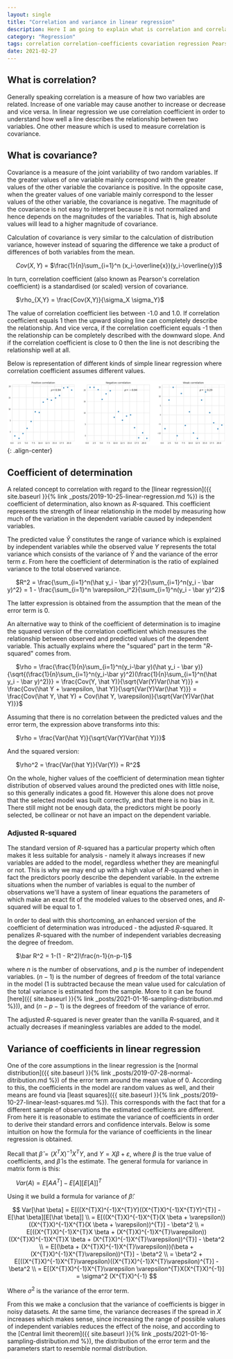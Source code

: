 ```yaml
---
layout: single
title: "Correlation and variance in linear regression"
description: Here I am going to explain what is correlation and correlation coefficients, the intuition behind their calculations and how they may be useful
category: "Regression"
tags: correlation correlation-coefficients covariation regression Pearson's-correlation-coefficient coefficient-of-determination r-squared adjusted-r-squared regression-model variation error-term variance-of-coefficients
date: 2021-02-27
---
```


## What is correlation?

Generally speaking correlation is a measure of how two variables are related. Increase of one variable may cause another to increase or decrease and vice versa. In linear regression we use correlation coefficient in order to understand how well a line describes the relationship between two variables. One other measure which is used to measure correlation is covariance.

## What is covariance?

Covariance is a measure of the joint variability of two random variables. If the greater values of one variable mainly correspond with the greater values of the other variable the covariance is positive. In the opposite case, when the greater values of one variable mainly correspond to the lesser values of the other variable, the covariance is negative. The magnitude of the covariance is not easy to interpret because it is not normalized and hence depends on the magnitudes of the variables. That is, high absolute values will lead to a higher magnitude of covariance.

Calculation of covariance is very similar to the calculation of distribution variance, however instead of squaring the difference we take a product of differences of both variables from the mean.

&nbsp;&nbsp;&nbsp;&nbsp;
$Cov(X,Y)$ = $\frac{1}{n}\sum_{i=1}^n (x_i-\overline{x})(y_i-\overline{y})$

In turn, correlation coefficient (also known as Pearson's correlation coefficient) is a standardised (or scaled) version of covariance.

&nbsp;&nbsp;&nbsp;&nbsp;
$\rho_{X,Y} = \frac{Cov(X,Y)}{\sigma_X \sigma_Y}$

The value of correlation coefficient lies between -1.0 and 1.0. If correlation coefficient equals 1 then the upward sloping line can completely describe the relationship. And vice verca, if the correlation coefficient equals -1 then the relationship can be completely described with the downward slope. And if the correlation coefficient is close to 0 then the line is not describing the relationship well at all.

Below is representation of different kinds of simple linear regression where correlation coefficient assumes different values.

![](/assets/images/regression/correlation_demo.png){: .align-center}

## Coefficient of determination

A related concept to correlation with regard to the [linear regression]({{ site.baseurl }}{% link _posts/2019-10-25-linear-regression.md %}) is the coefficient of determination, also known as $R$-squared. This coefficient represents the strength of linear relationship in the model by measuring how much of the variation in the dependent variable caused by independent variables.

The predicted value $\hat Y$ constitutes the range of variance which is explained by independent variables while the observed value $Y$ represents the total variance which consists of the variance of $\hat Y$ and the variance of the error term $\varepsilon$. From here the coefficient of determination is the ratio of explained variance to the total observed variance.

&nbsp;&nbsp;&nbsp;&nbsp;
$R^2 = \frac{\sum_{i=1}^n(\hat y_i - \bar y)^2}{\sum_{i=1}^n(y_i - \bar y)^2} = 1 - \frac{\sum_{i=1}^n \varepsilon_i^2}{\sum_{i=1}^n(y_i - \bar y)^2}$

The latter expression is obtained from the assumption that the mean of the error term is 0.

An alternative way to think of the coefficient of determination is to imagine the squared version of the correlation coefficient which measures the relationship between observed and predicted values of the dependent variable. This actually explains where the "squared" part in the term "$R$-squared" comes from.

&nbsp;&nbsp;&nbsp;&nbsp;
$\rho = \frac{\frac{1}{n}\sum_{i=1}^n(y_i-\bar y)(\hat y_i - \bar y)}{\sqrt{(\frac{1}{n}\sum_{i=1}^n(y_i-\bar y)^2)(\frac{1}{n}\sum_{i=1}^n(\hat y_i - \bar y)^2)}} = \frac{Cov(Y, \hat Y)}{\sqrt{Var(Y)Var(\hat Y)}} = \frac{Cov(\hat Y + \varepsilon, \hat Y)}{\sqrt{Var(Y)Var(\hat Y)}} = \frac{Cov(\hat Y, \hat Y) + Cov(\hat Y, \varepsilon)}{\sqrt{Var(Y)Var(\hat Y)}}$

Assuming that there is no correlation between the predicted values and the error term, the expression above transforms into this:

&nbsp;&nbsp;&nbsp;&nbsp;
$\rho = \frac{Var(\hat Y)}{\sqrt{Var(Y)Var(\hat Y)}}$

And the squared version:

&nbsp;&nbsp;&nbsp;&nbsp;
$\rho^2 = \frac{Var(\hat Y)}{Var(Y)} = R^2$

On the whole, higher values of the coefficient of determination mean tighter distribution of observed values around the predicted ones with little noise, so this generally indicates a good fit. However this alone does not prove that the selected model was built correctly, and that there is no bias in it. There still might not be enough data, the predictors might be poorly selected, be collinear or not have an impact on the dependent variable.

### Adjusted R-squared

The standard version of $R$-squared has a particular property which often makes it less suitable for analysis - namely it always increases if new variables are added to the model, regardless whether they are meaningful or not. This is why we may end up with a high value of $R$-squared when in fact the predictors poorly describe the dependent variable. In the extreme situations when the number of variables is equal to the number of observations we'll have a system of linear equations the parameters of which make an exact fit of the modeled values to the observed ones, and $R$-squared will be equal to 1.

In order to deal with this shortcoming, an enhanced version of the coefficient of determination was introduced - the adjusted $R$-squared. It penalizes $R$-squared with the number of independent variables decreasing the degree of freedom.

&nbsp;&nbsp;&nbsp;&nbsp;
$\bar R^2 = 1-(1 - R^2)\frac{n-1}{n-p-1}$

where $n$ is the number of observations, and $p$ is the number of independent variables. $(n-1)$ is the number of degrees of freedom of the total variance in the model (1 is subtracted because the mean value used for calculation of the total variance is estimated from the sample. More to it can be found [here]({{ site.baseurl }}{% link _posts/2021-01-16-sampling-distribution.md %})), and $(n-p-1)$ is the degrees of freedom of the variance of error.

The adjusted $R$-squared is never greater than the vanilla $R$-squared, and it actually decreases if meaningless variables are added to the model.

## Variance of coefficients in linear regression

One of the core assumptions in the linear regression is the [normal distribution]({{ site.baseurl }}{% link _posts/2019-07-28-normal-ditribution.md %}) of the error term around the mean value of 0. According to this, the coefficients in the model are random values as well, and their means are found via [least squares]({{ site.baseurl }}{% link _posts/2019-10-27-linear-least-squares.md %}). This corresponds with the fact that for a different sample of observations the estimated coefficients are different. From here it is reasonable to estimate the variance of coefficients in order to derive their standard errors and confidence intervals. Below is some intuition on how the formula for the variance of coefficients in the linear regression is obtained.

Recall that $\hat \beta = (X^{T}X)^{-1}X^{T}Y$, and $Y = X \beta + \varepsilon$, where $\beta$ is the true value of coefficients, and $\hat \beta$ is the estimate. The general formula for variance in matrix form is this:

&nbsp;&nbsp;&nbsp;&nbsp;
$Var(A) = E[AA^{T}]-E[A][E[A]]^{T}$

Using it we build a formula for variance of $\hat \beta$:

$$
Var[\hat \beta] = E[((X^{T}X)^{-1}X^{T}Y)((X^{T}X)^{-1}X^{T}Y)^{T}] - E[\hat \beta][E[\hat \beta]] \\
= E[((X^{T}X)^{-1}X^{T}(X \beta + \varepsilon))((X^{T}X)^{-1}X^{T}(X \beta + \varepsilon))^{T}] - \beta^2 \\
= E[((X^{T}X)^{-1}X^{T}X \beta + (X^{T}X)^{-1}X^{T}\varepsilon))((X^{T}X)^{-1}X^{T}X \beta + (X^{T}X)^{-1}X^{T}\varepsilon))^{T}] - \beta^2 \\
= E[(\beta + (X^{T}X)^{-1}X^{T}\varepsilon))(\beta + (X^{T}X)^{-1}X^{T}\varepsilon))^{T}] - \beta^2 \\
= \beta^2 + E[((X^{T}X)^{-1}X^{T}\varepsilon)((X^{T}X)^{-1}X^{T}\varepsilon)^{T}] - \beta^2 \\
= E[(X^{T}X)^{-1}X^{T}\varepsilon \varepsilon^{T}X(X^{T}X)^{-1}] = \sigma^2 (X^{T}X)^{-1}
$$

Where $\sigma^2$ is the variance of the error term.

From this we make a conclusion that the variance of coefficients is bigger in noisy datasets. At the same time, the variance decreases if the spread in $X$ increases which makes sense, since increasing the range of possible values of independent variables reduces the effect of the noise, and according to the [Central limit theorem]({{ site.baseurl }}{% link _posts/2021-01-16-sampling-distribution.md %}), the distribution of the error term and the parameters start to resemble normal distribution.
